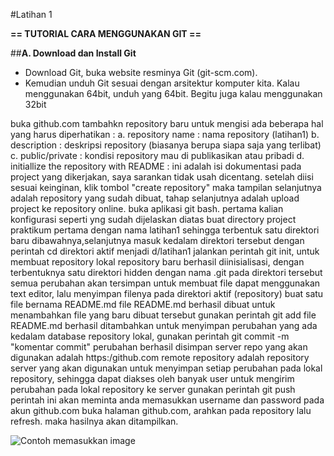 #Latihan 1


**== TUTORIAL CARA MENGGUNAKAN GIT ==**

##**A. Download dan Install Git**  
+ Download Git, buka website resminya Git (git-scm.com).  
+ Kemudian unduh Git sesuai dengan arsitektur komputer kita. 
Kalau menggunakan 64bit, unduh yang 64bit. Begitu juga kalau menggunakan 32bit

buka github.com
tambahkn repository baru untuk mengisi ada beberapa hal yang harus diperhatikan : a. repository name : nama repository (latihan1) b. description : deskripsi repository (biasanya berupa siapa saja yang terlibat) c. public/private : kondisi repository mau di publikasikan atau pribadi d. initiallize the repository with README : ini adalah isi dokumentasi pada project yang dikerjakan, saya sarankan tidak usah dicentang. setelah diisi sesuai keinginan, klik tombol "create repository" maka tampilan selanjutnya adalah repository yang sudah dibuat, tahap selanjutnya adalah upload project ke repository online.
buka aplikasi git bash. pertama kalian konfigurasi seperti yng sudah dijelaskan diatas
buat directory project praktikum pertama dengan nama latihan1
sehingga terbentuk satu direktori baru dibawahnya,selanjutnya masuk kedalam direktori tersebut dengan perintah cd
direktori aktif menjadi d/latihan1
jalankan perintah git init, untuk membuat repository lokal
repository baru berhasil diinisialisasi, dengan terbentuknya satu direktori hidden dengan nama .git
pada direktori tersebut semua perubahan akan tersimpan
untuk membuat file dapat menggunakan text editor, lalu menyimpan filenya pada direktori aktif (repository)
buat satu file bernama README.md
file README.md berhasil dibuat untuk menambahkan file yang baru dibuat tersebut gunakan perintah git add
file README.md berhasil ditambahkan
untuk menyimpan perubahan yang ada kedalam database repository lokal, gunakan perintah git commit -m "komentar commit"
perubahan berhasil disimpan
server repo yang akan digunakan adalah https:/github.com
remote repository adalah repository server yang akan digunakan untuk menyimpan setiap perubahan pada lokal repository, sehingga dapat diakses oleh banyak user
untuk mengirim perubahan pada lokal repository ke server gunakan perintah git push
perintah ini akan meminta anda memasukkan username dan password pada akun github.com
buka halaman github.com, arahkan pada repository lalu refresh. maka hasilnya akan ditampilkan.

![Contoh memasukkan image](https://user-images.githubusercontent.com/56189248/66370074-09957980-e9c9-11e9-92b1-e554bc2d4704.png)